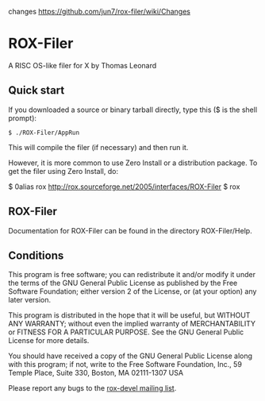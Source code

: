 changes
https://github.com/jun7/rox-filer/wiki/Changes

ROX-Filer
=========
A RISC OS-like filer for X
by Thomas Leonard



Quick start
-----------
If you downloaded a source or binary tarball directly, type this ($ is the
shell prompt):

	$ ./ROX-Filer/AppRun

This will compile the filer (if necessary) and then run it.

However, it is more common to use Zero Install or a distribution package. To
get the filer using Zero Install, do:

$ 0alias rox http://rox.sourceforge.net/2005/interfaces/ROX-Filer
$ rox


ROX-Filer
---------
Documentation for ROX-Filer can be found in the directory ROX-Filer/Help.


Conditions
----------
This program is free software; you can redistribute it and/or modify
it under the terms of the GNU General Public License as published by
the Free Software Foundation; either version 2 of the License, or
(at your option) any later version.

This program is distributed in the hope that it will be useful,
but WITHOUT ANY WARRANTY; without even the implied warranty of
MERCHANTABILITY or FITNESS FOR A PARTICULAR PURPOSE.  See the
GNU General Public License for more details.

You should have received a copy of the GNU General Public License
along with this program; if not, write to the Free Software
Foundation, Inc., 59 Temple Place, Suite 330, Boston, MA  02111-1307  USA


Please report any bugs to the [rox-devel mailing list](http://rox.sourceforge.net/desktop/lists).
